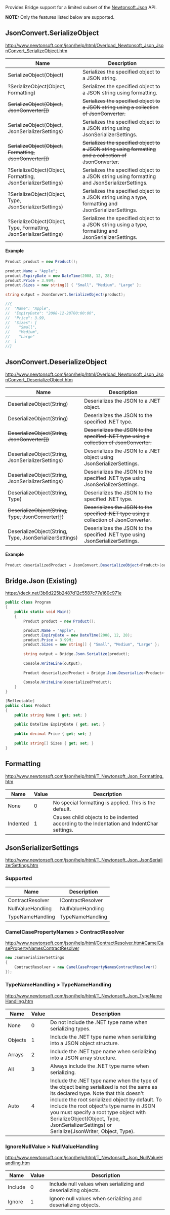 Provides Bridge support for a limited subset of the [Newtonsoft.Json](https://github.com/JamesNK/Newtonsoft.Json) API.

**NOTE:** Only the features listed below are supported.

## JsonConvert.SerializeObject

http://www.newtonsoft.com/json/help/html/Overload_Newtonsoft_Json_JsonConvert_SerializeObject.htm

Name | Description
---- | ----
SerializeObject(Object) | Serializes the specified object to a JSON string.
?SerializeObject(Object, Formatting) | Serializes the specified object to a JSON string using formatting.
~~SerializeObject(Object, JsonConverter[])~~ | ~~Serializes the specified object to a JSON string using a collection of JsonConverter.~~
SerializeObject(Object, JsonSerializerSettings) | Serializes the specified object to a JSON string using JsonSerializerSettings.
~~SerializeObject(Object, Formatting, JsonConverter[])~~ | ~~Serializes the specified object to a JSON string using formatting and a collection of JsonConverter.~~
?SerializeObject(Object, Formatting, JsonSerializerSettings) | Serializes the specified object to a JSON string using formatting and JsonSerializerSettings.
?SerializeObject(Object, Type, JsonSerializerSettings) | Serializes the specified object to a JSON string using a type, formatting and JsonSerializerSettings.
?SerializeObject(Object, Type, Formatting, JsonSerializerSettings) | Serializes the specified object to a JSON string using a type, formatting and JsonSerializerSettings.

#### Example

```csharp
Product product = new Product();
 
product.Name = "Apple";
product.ExpiryDate = new DateTime(2008, 12, 28);
product.Price = 3.99M;
product.Sizes = new string[] { "Small", "Medium", "Large" };
 
string output = JsonConvert.SerializeObject(product);

//{
//  "Name": "Apple",
//  "ExpiryDate": "2008-12-28T00:00:00",
//  "Price": 3.99,
//  "Sizes": [
//    "Small",
//    "Medium",
//    "Large"
//  ]
//}
```

## JsonConvert.DeserializeObject

http://www.newtonsoft.com/json/help/html/Overload_Newtonsoft_Json_JsonConvert_DeserializeObject.htm

Name | Description
---- | ----
DeserializeObject(String) | Deserializes the JSON to a .NET object.
DeserializeObject<T>(String) | Deserializes the JSON to the specified .NET type.
~~DeserializeObject<T>(String, JsonConverter[])~~ | ~~Deserializes the JSON to the specified .NET type using a collection of JsonConverter.~~
DeserializeObject(String, JsonSerializerSettings) | Deserializes the JSON to a .NET object using JsonSerializerSettings.
DeserializeObject<T>(String, JsonSerializerSettings) | Deserializes the JSON to the specified .NET type using JsonSerializerSettings.
DeserializeObject(String, Type) | Deserializes the JSON to the specified .NET type.
~~DeserializeObject(String, Type, JsonConverter[])~~ | ~~Deserializes the JSON to the specified .NET type using a collection of JsonConverter.~~
DeserializeObject(String, Type, JsonSerializerSettings) | Deserializes the JSON to the specified .NET type using JsonSerializerSettings.

#### Example

```csharp
Product deserializedProduct = JsonConvert.DeserializeObject<Product>(output);
```

## Bridge.Json (Existing)

https://deck.net/3b6d225b2487d12c5587c77e160c971e

```csharp
public class Program
{
    public static void Main()
    {
        Product product = new Product();

        product.Name = "Apple";
        product.ExpiryDate = new DateTime(2008, 12, 28);
        product.Price = 3.99M;
        product.Sizes = new string[] { "Small", "Medium", "Large" };
        
        string output = Bridge.Json.Serialize(product);
        
        Console.WriteLine(output);
        
        Product deserializedProduct = Bridge.Json.Deserialize<Product>(output);
        
        Console.WriteLine(deserializedProduct);
    }
}

[Reflectable]
public class Product
{
    public string Name { get; set; }
    
    public DateTime ExpiryDate { get; set; }
    
    public decimal Price { get; set; }
    
    public string[] Sizes { get; set; }
}
```

## Formatting

http://www.newtonsoft.com/json/help/html/T_Newtonsoft_Json_Formatting.htm

Name | Value | Description
---- | ---- | ----
None | 0 | No special formatting is applied. This is the default.
Indented | 1 | Causes child objects to be indented according to the Indentation and IndentChar settings.

## JsonSerializerSettings

http://www.newtonsoft.com/json/help/html/T_Newtonsoft_Json_JsonSerializerSettings.htm

### Supported

Name | Description
---- | ----
ContractResolver | IContractResolver | Gets or sets the contract resolver used by the serializer when serializing .NET objects to JSON and vice versa.
NullValueHandling | NullValueHandling | Gets or sets how null values are handled during serialization and deserialization.
TypeNameHandling | TypeNameHandling | Gets or sets how type name writing and reading is handled by the serializer.

### CamelCasePropertyNames > ContractResolver

http://www.newtonsoft.com/json/help/html/ContractResolver.htm#CamelCasePropertyNamesContractResolver

```csharp
new JsonSerializerSettings 
{ 
    ContractResolver = new CamelCasePropertyNamesContractResolver() 
});
```

### TypeNameHandling > TypeNameHandling

http://www.newtonsoft.com/json/help/html/T_Newtonsoft_Json_TypeNameHandling.htm

Name | Value | Description
---- | ---- | ----
None | 0 | Do not include the .NET type name when serializing types.
Objects | 1 | Include the .NET type name when serializing into a JSON object structure.
Arrays | 2 | Include the .NET type name when serializing into a JSON array structure.
All | 3 | Always include the .NET type name when serializing.
Auto | 4 | Include the .NET type name when the type of the object being serialized is not the same as its declared type. Note that this doesn't include the root serialized object by default. To include the root object's type name in JSON you must specify a root type object with SerializeObject(Object, Type, JsonSerializerSettings) or Serialize(JsonWriter, Object, Type).

### IgnoreNullValue > NullValueHandling

http://www.newtonsoft.com/json/help/html/T_Newtonsoft_Json_NullValueHandling.htm

Name | Value | Description
---- | ---- | ----
Include | 0 | Include null values when serializing and deserializing objects.
Ignore | 1 | Ignore null values when serializing and deserializing objects.
